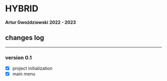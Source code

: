 # HYBRID

**Artur Gwoździowski**
**2022 - 2023**

## changes log

___

### version 0.1

- [x] project initialization
- [x] main menu

